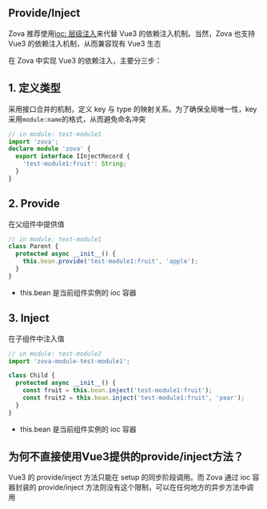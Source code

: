 ## Provide/Inject

Zova 推荐使用[ioc: 层级注入](../essentials/ioc/inject.md#hierarchical-injection)来代替 Vue3 的依赖注入机制。当然，Zova 也支持 Vue3 的依赖注入机制，从而兼容现有 Vue3 生态

在 Zova 中实现 Vue3 的依赖注入，主要分三步：

## 1. 定义类型

采用接口合并的机制，定义 key 与 type 的映射关系。为了确保全局唯一性，key 采用`module:name`的格式，从而避免命名冲突

```typescript
// in module: test-module1
import 'zova';
declare module 'zova' {
  export interface IInjectRecord {
    'test-module1:fruit': String;
  }
}
```

## 2. Provide

在父组件中提供值

```typescript
// in module: test-module1
class Parent {
  protected async __init__() {
    this.bean.provide('test-module1:fruit', 'apple');
  }
}
```

- this.bean 是当前组件实例的 ioc 容器

## 3. Inject

在子组件中注入值

```typescript
// in module: test-module2
import 'zova-module-test-module1';

class Child {
  protected async __init__() {
    const fruit = this.bean.inject('test-module1:fruit');
    const fruit2 = this.bean.inject('test-module1:fruit', 'pear');
  }
}
```

- this.bean 是当前组件实例的 ioc 容器

## 为何不直接使用Vue3提供的provide/inject方法？

Vue3 的 provide/inject 方法只能在 setup 的同步阶段调用。而 Zova 通过 ioc 容器封装的 provide/inject 方法则没有这个限制，可以在任何地方的异步方法中调用
